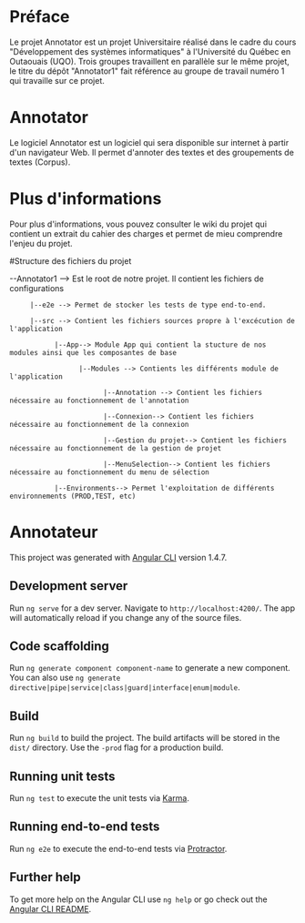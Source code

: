 # Préface

Le projet Annotator est un projet Universitaire réalisé dans le cadre du cours "Développement des systèmes informatiques" à l'Université du Québec en Outaouais (UQO).
Trois groupes travaillent en parallèle sur le même projet, le titre du dépôt "Annotator1" fait référence au groupe de travail numéro 1 qui travaille sur ce projet.

# Annotator

Le logiciel Annotator est un logiciel qui sera disponible sur internet à partir d'un navigateur Web. Il permet d'annoter des textes et des groupements de textes (Corpus).

# Plus d'informations

Pour plus d'informations, vous pouvez consulter le wiki du projet qui contient un extrait du cahier des charges et permet de mieu comprendre l'enjeu du projet.

#Structure des fichiers du projet

--Annotator1 --> Est le root de notre projet. Il contient les fichiers de configurations

         |--e2e --> Permet de stocker les tests de type end-to-end.

         |--src --> Contient les fichiers sources propre à l'excécution de l'application

               |--App--> Module App qui contient la stucture de nos modules ainsi que les composantes de base
               
                     |--Modules --> Contients les différents module de l'application

                           |--Annotation --> Contient les fichiers nécessaire au fonctionnement de l'annotation

                           |--Connexion--> Contient les fichiers  nécessaire au fonctionnement de la connexion

                           |--Gestion du projet--> Contient les fichiers  nécessaire au fonctionnement de la gestion de projet

                           |--MenuSelection--> Contient les fichiers  nécessaire au fonctionnement du menu de sélection
        
               |--Environments--> Permet l'exploitation de différents environnements (PROD,TEST, etc)   

# Annotateur

This project was generated with [Angular CLI](https://github.com/angular/angular-cli) version 1.4.7.

## Development server

Run `ng serve` for a dev server. Navigate to `http://localhost:4200/`. The app will automatically reload if you change any of the source files.

## Code scaffolding

Run `ng generate component component-name` to generate a new component. You can also use `ng generate directive|pipe|service|class|guard|interface|enum|module`.

## Build

Run `ng build` to build the project. The build artifacts will be stored in the `dist/` directory. Use the `-prod` flag for a production build.

## Running unit tests

Run `ng test` to execute the unit tests via [Karma](https://karma-runner.github.io).

## Running end-to-end tests

Run `ng e2e` to execute the end-to-end tests via [Protractor](http://www.protractortest.org/).

## Further help

To get more help on the Angular CLI use `ng help` or go check out the [Angular CLI README](https://github.com/angular/angular-cli/blob/master/README.md).
